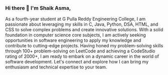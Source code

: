### Hi there 👋 I'm Shaik Asma,
As a fourth-year student at G Pulla Reddy Engineering College, I am passionate about leveraging my skills in C, Java, Python, DSA, HTML, and CSS to solve complex problems and create innovative solutions. With a solid foundation in computer science core subjects, I am actively seeking opportunities in software engineering to apply my knowledge and contribute to cutting-edge projects. Having honed my problem-solving skills through 100+ problem-solving on LeetCode and achieving a CodeStudio rating of 2000+, I am ready to embark on a dynamic career in the world of software development. Let's connect and explore how I can bring my enthusiasm and technical expertise to your team.

<!--
**209x1a04d2/209x1a04d2** is a ✨ _special_ ✨ repository because its `README.md` (this file) appears on your GitHub profile.

Here are some ideas to get you started:

- 🔭 I’m currently working on ...
- 🌱 I’m currently learning ...
- 👯 I’m looking to collaborate on ...
- 🤔 I’m looking for help with ...
- 💬 Ask me about ...
- 📫 How to reach me: ...
- 😄 Pronouns: ...
- ⚡ Fun fact: ...
-->
